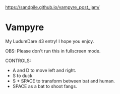 https://sandpile.github.io/vampyre_post_jam/

# Vampyre
My LudumDare 43 entry! I hope you enjoy.

OBS: Please don't run this in fullscreen mode.

CONTROLS:
- A and D to move left and right.
- S to duck
- S + SPACE to transform between bat and human.
- SPACE as a bat to shoot fangs.
